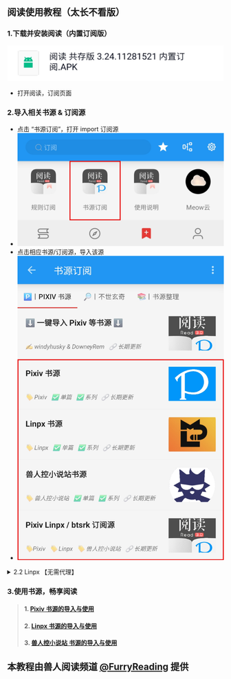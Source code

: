 ## 阅读使用教程（太长不看版）
### 1.下载并安装阅读（内置订阅版）
![img](./pic/DownloadLegado.png)
- 打开阅读，订阅页面


### 2.导入相关书源 & 订阅源
- 点击 “书源订阅”，打开 import 订阅源
- ![img](./pic/RssSourceImportLogo.png)
- 点击相应书源/订阅源，导入该源
- ![img](./pic/RssSourceImportWebpage.png)


<details>
<summary> 2.2 Linpx 【无需代理】</summary>

#### 2. 导入 Linpx 相关资源
- 点击 Linpx 书源，导入书源
- ![img](./pic/InportBookSourceLinpx.png)
- 点击 Linpx 订阅源，导入订阅源
- ![img](./pic/InportRssSourceBtsrk.png)
</details>


### 3.使用书源，畅享阅读
> #### 1. [Pixiv 书源的导入与使用](./Pixiv.md)
> #### 2. [Linpx 书源的导入与使用](./Linpx.md)
> #### 3. [兽人控小说站 书源的导入与使用](./FurryNovel.md)


## 本教程由兽人阅读频道 [@FurryReading](https://t.me/FurryReading) 提供
